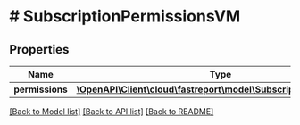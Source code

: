 # # SubscriptionPermissionsVM

## Properties

Name | Type | Description | Notes
------------ | ------------- | ------------- | -------------
**permissions** | [**\OpenAPI\Client\cloud\fastreport\model\SubscriptionPermissions**](SubscriptionPermissions.md) |  | [optional]

[[Back to Model list]](../../README.md#models) [[Back to API list]](../../README.md#endpoints) [[Back to README]](../../README.md)

